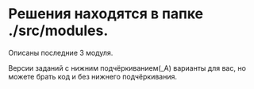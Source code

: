 # Решения находятся в папке ./src/modules.

Описаны последние 3 модуля.

Версии заданий с нижним подчёркиванием(_A) варианты для вас, но можете брать код и без нижнего подчёркивания.
